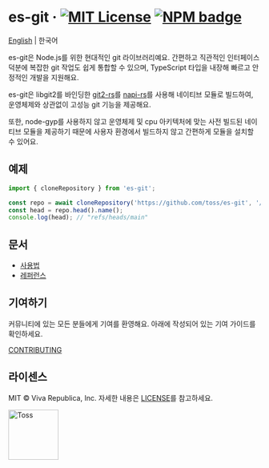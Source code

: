 # es-git &middot; [![MIT License](https://img.shields.io/badge/license-MIT-blue.svg)](https://github.com/toss/es-git/blob/main/LICENSE) [![NPM badge](https://img.shields.io/npm/v/es-git?logo=npm)](https://www.npmjs.com/package/es-git)

[English](https://github.com/toss/es-git/blob/main/README.md) | 한국어

es-git은 Node.js를 위한 현대적인 git 라이브러리예요. 간편하고 직관적인 인터페이스 덕분에 복잡한 git 작업도 쉽게 통합할 수 있으며, TypeScript 타입을 내장해 빠르고 안정적인 개발을
지원해요.

es-git은 libgit2를 바인딩한 [git2-rs](https://github.com/rust-lang/git2-rs)를 [napi-rs](https://napi.rs/)를 사용해 네이티브 모듈로 빌드하여,
운영체제와 상관없이 고성능 git 기능을 제공해요.

또한, node-gyp를 사용하지 않고 운영체제 및 cpu 아키텍처에 맞는 사전 빌드된 네이티브 모듈을 제공하기 때문에 사용자 환경에서 빌드하지 않고 간편하게
모듈을 설치할 수 있어요.

## 예제

```ts
import { cloneRepository } from 'es-git';

const repo = await cloneRepository('https://github.com/toss/es-git', '/path/to/clone');
const head = repo.head().name();
console.log(head); // "refs/heads/main"
```

## 문서

- [사용법](https://es-git.slash.page/ko/usage/repository.html)
- [레퍼런스](https://es-git.slash.page/ko/reference/globals.html)

## 기여하기

커뮤니티에 있는 모든 분들에게 기여를 환영해요. 아래에 작성되어 있는 기여 가이드를 확인하세요.

[CONTRIBUTING](https://github.com/toss/es-git/blob/main/.github/CONTRIBUTING.md)

## 라이센스

MIT © Viva Republica, Inc. 자세한 내용은 [LICENSE](./LICENSE)를 참고하세요.

<a title="Toss" href="https://toss.im">
  <picture>
    <source media="(prefers-color-scheme: dark)" srcset="https://static.toss.im/logos/png/4x/logo-toss-reverse.png">
    <img alt="Toss" src="https://static.toss.im/logos/png/4x/logo-toss.png" width="100">
  </picture>
</a>

